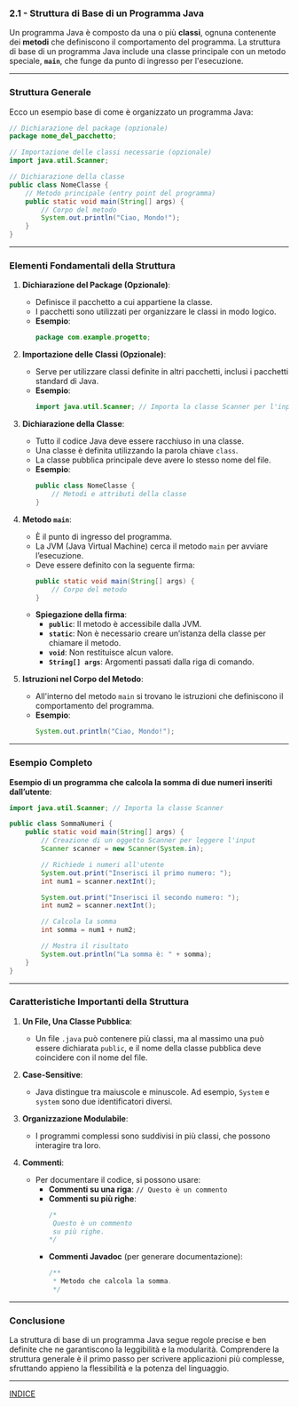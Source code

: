 ### **2.1 - Struttura di Base di un Programma Java**

Un programma Java è composto da una o più **classi**, ognuna contenente dei **metodi** che definiscono il comportamento del programma. La struttura di base di un programma Java include una classe principale con un metodo speciale, **`main`**, che funge da punto di ingresso per l'esecuzione.

---

### **Struttura Generale**
Ecco un esempio base di come è organizzato un programma Java:

```java
// Dichiarazione del package (opzionale)
package nome_del_pacchetto;

// Importazione delle classi necessarie (opzionale)
import java.util.Scanner;

// Dichiarazione della classe
public class NomeClasse {
    // Metodo principale (entry point del programma)
    public static void main(String[] args) {
        // Corpo del metodo
        System.out.println("Ciao, Mondo!");
    }
}
```

---

### **Elementi Fondamentali della Struttura**

1. **Dichiarazione del Package (Opzionale)**:
   - Definisce il pacchetto a cui appartiene la classe.  
   - I pacchetti sono utilizzati per organizzare le classi in modo logico.  
   - **Esempio**:
     ```java
     package com.example.progetto;
     ```

2. **Importazione delle Classi (Opzionale)**:
   - Serve per utilizzare classi definite in altri pacchetti, inclusi i pacchetti standard di Java.
   - **Esempio**:
     ```java
     import java.util.Scanner; // Importa la classe Scanner per l'input
     ```

3. **Dichiarazione della Classe**:
   - Tutto il codice Java deve essere racchiuso in una classe.  
   - Una classe è definita utilizzando la parola chiave `class`.  
   - La classe pubblica principale deve avere lo stesso nome del file.  
   - **Esempio**:
     ```java
     public class NomeClasse {
         // Metodi e attributi della classe
     }
     ```

4. **Metodo `main`**:
   - È il punto di ingresso del programma.  
   - La JVM (Java Virtual Machine) cerca il metodo `main` per avviare l’esecuzione.  
   - Deve essere definito con la seguente firma:
     ```java
     public static void main(String[] args) {
         // Corpo del metodo
     }
     ```
   - **Spiegazione della firma**:
     - **`public`**: Il metodo è accessibile dalla JVM.
     - **`static`**: Non è necessario creare un’istanza della classe per chiamare il metodo.
     - **`void`**: Non restituisce alcun valore.
     - **`String[] args`**: Argomenti passati dalla riga di comando.

5. **Istruzioni nel Corpo del Metodo**:
   - All'interno del metodo `main` si trovano le istruzioni che definiscono il comportamento del programma.
   - **Esempio**:
     ```java
     System.out.println("Ciao, Mondo!");
     ```

---

### **Esempio Completo**

**Esempio di un programma che calcola la somma di due numeri inseriti dall’utente**:
```java
import java.util.Scanner; // Importa la classe Scanner

public class SommaNumeri {
    public static void main(String[] args) {
        // Creazione di un oggetto Scanner per leggere l'input
        Scanner scanner = new Scanner(System.in);

        // Richiede i numeri all'utente
        System.out.print("Inserisci il primo numero: ");
        int num1 = scanner.nextInt();

        System.out.print("Inserisci il secondo numero: ");
        int num2 = scanner.nextInt();

        // Calcola la somma
        int somma = num1 + num2;

        // Mostra il risultato
        System.out.println("La somma è: " + somma);
    }
}
```

---

### **Caratteristiche Importanti della Struttura**

1. **Un File, Una Classe Pubblica**:
   - Un file `.java` può contenere più classi, ma al massimo una può essere dichiarata `public`, e il nome della classe pubblica deve coincidere con il nome del file.

2. **Case-Sensitive**:
   - Java distingue tra maiuscole e minuscole. Ad esempio, `System` e `system` sono due identificatori diversi.

3. **Organizzazione Modulabile**:
   - I programmi complessi sono suddivisi in più classi, che possono interagire tra loro.

4. **Commenti**:
   - Per documentare il codice, si possono usare:
     - **Commenti su una riga**: `// Questo è un commento`
     - **Commenti su più righe**:
       ```java
       /*
        Questo è un commento
        su più righe.
       */
       ```
     - **Commenti Javadoc** (per generare documentazione): 
       ```java
       /**
        * Metodo che calcola la somma.
        */
       ```

---

### **Conclusione**

La struttura di base di un programma Java segue regole precise e ben definite che ne garantiscono la leggibilità e la modularità. Comprendere la struttura generale è il primo passo per scrivere applicazioni più complesse, sfruttando appieno la flessibilità e la potenza del linguaggio.

--- 
[INDICE](README.md) 